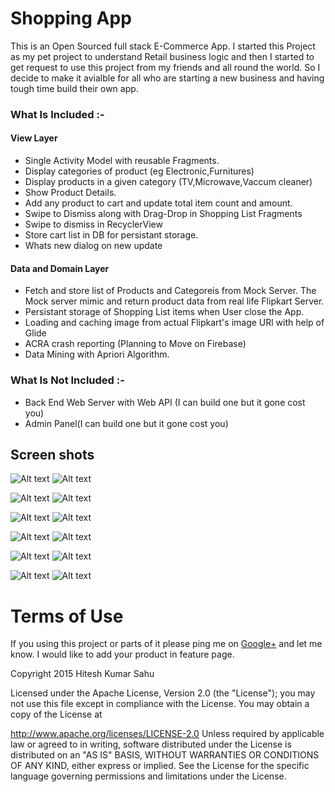 # Shopping App 
  This is an Open Sourced full stack E-Commerce App. I started this Project as my pet project to understand Retail business logic and then I started to get request to use this project from my friends and all round the world. So I decide to make it avialble for all who are starting a new business and having tough time build their own app. 

### What Is Included  :- 

#### View Layer
- Single Activity Model with reusable Fragments.
- Display categories of product (eg Electronic,Furnitures)
- Display products in a given category (TV,Microwave,Vaccum cleaner)
- Show Product Details.
- Add any product to cart and update total item count and amount.
- Swipe to Dismiss along with Drag-Drop in Shopping List Fragments
- Swipe to dismiss in RecyclerView
- Store cart list in DB for persistant storage.
- Whats new dialog on new update

#### Data and Domain Layer

- Fetch and store list of Products and Categoreis from Mock Server. The Mock server mimic and return product data from real life Flipkart Server.
- Persistant storage of Shopping List items when User close the App.
- Loading and caching image from actual Flipkart's image URl with help of Glide
- ACRA crash reporting (Planning to Move on Firebase)
- Data Mining with Apriori Algorithm.

### What Is Not Included :- 

- Back End Web Server with Web API (I can build one but it gone cost you)
- Admin Panel(I can build one but it gone cost you)

## Screen shots

![Alt text](https://github.com/hiteshsahu/ECommerce-App-Android-/blob/master/Art/nav_drawer.png "Nav")
  ![Alt text](https://github.com/hiteshsahu/ECommerce-App-Android-/blob/master/Art/persistance_storage_onrelaunch.png "Nav")

![Alt text](https://github.com/hiteshsahu/ECommerce-App-Android-/blob/master/Art/home_screen.png "Home")
  ![Alt text](https://github.com/hiteshsahu/ECommerce-App-Android-/blob/master/Art/product_category.png "Products")

![Alt text](https://github.com/hiteshsahu/ECommerce-App-Android-/blob/master/Art/collapsable_header_category.png "Products list")
  ![Alt text](https://github.com/hiteshsahu/ECommerce-App-Android-/blob/master/Art/product_detail_from_cart.png "Products detail")

![Alt text](https://github.com/hiteshsahu/ECommerce-App-Android-/blob/master/Art/checkout_screen_visble_amount.png "Checkout list")
 ![Alt text](https://github.com/hiteshsahu/ECommerce-App-Android-/blob/master/Art/empty_cart.png "Empty cart")

![Alt text](https://github.com/hiteshsahu/ECommerce-App-Android-/blob/master/Art/visivle_total_amount.png "Collapse cart")
  ![Alt text](https://github.com/hiteshsahu/ECommerce-App-Android-/blob/master/Art/visivle_total_amount_from_product_detail.png "Collapsable cart")
  
![Alt text](https://github.com/hiteshsahu/ECommerce-App-Android-/blob/master/Art/product_detail.png "Collapse cart")
  ![Alt text](https://github.com/hiteshsahu/ECommerce-App-Android-/blob/master/Art/product_detail_suggestions.png "Collapsable cart")
  
  
# Terms of Use

If you using this project or parts of it please ping me on [ Google+](https://plus.google.com/u/0/+HiteshSahu7) and let me know. I would like to add your  product in feature page.
  
  

Copyright 2015 Hitesh Kumar Sahu

Licensed under the Apache License, Version 2.0 (the "License"); you may not use this file except in compliance with the License. You may obtain a copy of the License at

http://www.apache.org/licenses/LICENSE-2.0
Unless required by applicable law or agreed to in writing, software distributed under the License is distributed on an "AS IS" BASIS, WITHOUT WARRANTIES OR CONDITIONS OF ANY KIND, either express or implied. See the License for the specific language governing permissions and limitations under the License.







